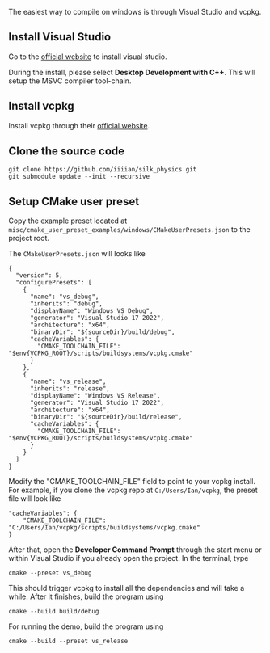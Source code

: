 The easiest way to compile on windows is through Visual Studio and vcpkg. 

## Install Visual Studio

Go to the [official website](https://visualstudio.microsoft.com/) to install visual studio.

During the install, please select **Desktop Development with C++**. This will setup the MSVC compiler tool-chain.

## Install vcpkg

Install vcpkg through their [official website](https://vcpkg.io/en/). 

## Clone the source code

```
git clone https://github.com/iiiian/silk_physics.git
git submodule update --init --recursive
```

## Setup CMake user preset

Copy the example preset located at `misc/cmake_user_preset_examples/windows/CMakeUserPresets.json` to the project root.

The `CMakeUserPresets.json` will looks like

```
{
  "version": 5,
  "configurePresets": [
    {
      "name": "vs_debug",
      "inherits": "debug",
      "displayName": "Windows VS Debug",
      "generator": "Visual Studio 17 2022",
      "architecture": "x64",
      "binaryDir": "${sourceDir}/build/debug",
      "cacheVariables": {
        "CMAKE_TOOLCHAIN_FILE": "$env{VCPKG_ROOT}/scripts/buildsystems/vcpkg.cmake"
      }
    },
    {
      "name": "vs_release",
      "inherits": "release",
      "displayName": "Windows VS Release",
      "generator": "Visual Studio 17 2022",
      "architecture": "x64",
      "binaryDir": "${sourceDir}/build/release",
      "cacheVariables": {
        "CMAKE_TOOLCHAIN_FILE": "$env{VCPKG_ROOT}/scripts/buildsystems/vcpkg.cmake"
      }
    }
  ]
}

```

Modify the "CMAKE_TOOLCHAIN_FILE" field to point to your vcpkg install. For example, if you clone the vcpkg repo at `C:/Users/Ian/vcpkg`, the preset file will look like 

```
"cacheVariables": {
	"CMAKE_TOOLCHAIN_FILE": "C:/Users/Ian/vcpkg/scripts/buildsystems/vcpkg.cmake"
}
```

After that, open the **Developer Command Prompt** through the start menu or within Visual Studio if you already open the project. In the terminal, type

```
cmake --preset vs_debug
```

This should trigger vcpkg to install all the dependencies and will take a while. After it finishes, build the program using

```
cmake --build build/debug
```
For running the demo, build the program using
```
cmake --build --preset vs_release
```
